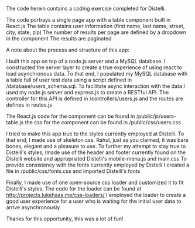 The code herein contains a coding exercise completed for Distelli.

The code portrays a single page app with a table component built in React.js
The table contains user information (first name, last name, street, city, state, zip)
The number of results per page are defined by a dropdown in the component
The results are paginated

A note about the process and structure of this app:

I built this app on top of a node.js server and a MySQL database. 
I constructed the server layer to create a true experience of using react to load asynchronous data.
To that end, I populated my MySQL database with a table full of user test data using a script defined in /database/users_schema.sql.
To facilitate async interaction with the data I used my node.js server and express.js to create a RESTful API.
The controller for this API is defined in /controllers/users.js and the routes are defines in routes.js

The React.js code for the component can be found in /public/js/users-table.js
the css for the component can be found in /public/css/users.css

I tried to make this app true to the styles currently employed at Distelli.
To that end, I made use of skeleton css. Rahul, just as you claimed, it was bare bones, elegant and a pleasure to use. 
To further my attempt to stay true to Distelli's styles, Imade use of the header and footer currently found on the Distelli website and appropriated Distelli's mobile-menu.js and main.css
To provide consistency with the fonts currently employed by Distelli I created a file in /public/css/fonts.css and imported Distelli's fonts

Finally, I made use of one open-source css loader and customized it to fit Distelli's styles.
The code for the loader can be found at http://projects.lukehaas.me/css-loaders/
I employed the loader to create a good user experience for a user who is waiting for the initial user data to arrive asynchronously.

Thanks for this opportunity, this was a lot of fun!
